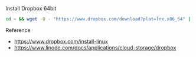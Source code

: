 Install Dropbox 64bit
```bash
cd ~ && wget -O - "https://www.dropbox.com/download?plat=lnx.x86_64" | tar xzf -
```

Reference
- https://www.dropbox.com/install-linux
- https://www.linode.com/docs/applications/cloud-storage/dropbox
